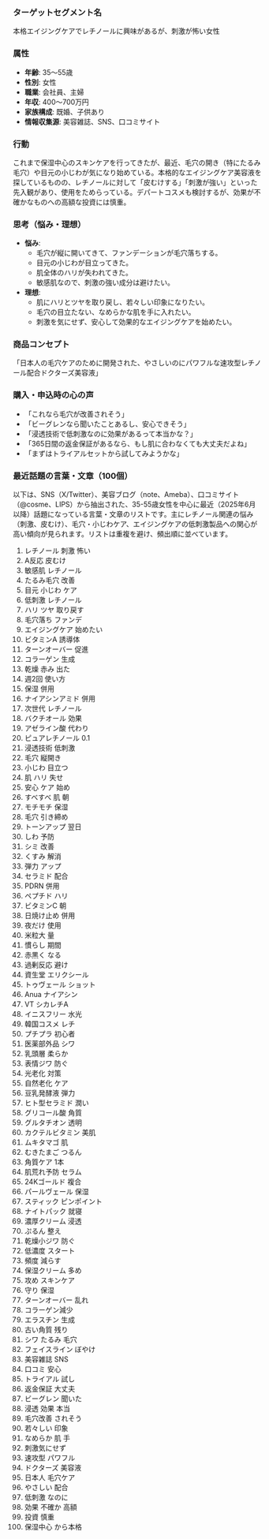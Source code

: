 ### ターゲットセグメント名
本格エイジングケアでレチノールに興味があるが、刺激が怖い女性

### 属性
- **年齢**: 35～55歳
- **性別**: 女性
- **職業**: 会社員、主婦
- **年収**: 400～700万円
- **家族構成**: 既婚、子供あり
- **情報収集源**: 美容雑誌、SNS、口コミサイト

### 行動
これまで保湿中心のスキンケアを行ってきたが、最近、毛穴の開き（特にたるみ毛穴）や目元の小じわが気になり始めている。本格的なエイジングケア美容液を探しているものの、レチノールに対して「皮むけする」「刺激が強い」といった先入観があり、使用をためらっている。デパートコスメも検討するが、効果が不確かなものへの高額な投資には慎重。

### 思考（悩み・理想）
- **悩み**:
    - 毛穴が縦に開いてきて、ファンデーションが毛穴落ちする。
    - 目元の小じわが目立ってきた。
    - 肌全体のハリが失われてきた。
    - 敏感肌なので、刺激の強い成分は避けたい。
- **理想**:
    - 肌にハリとツヤを取り戻し、若々しい印象になりたい。
    - 毛穴の目立たない、なめらかな肌を手に入れたい。
    - 刺激を気にせず、安心して効果的なエイジングケアを始めたい。

### 商品コンセプト
「日本人の毛穴ケアのために開発された、やさしいのにパワフルな速攻型レチノール配合ドクターズ美容液」

### 購入・申込時の心の声
- 「これなら毛穴が改善されそう」
- 「ビーグレンなら聞いたことあるし、安心できそう」
- 「浸透技術で低刺激なのに効果があるって本当かな？」
- 「365日間の返金保証があるなら、もし肌に合わなくても大丈夫だよね」
- 「まずはトライアルセットから試してみようかな」

### 最近話題の言葉・文章（100個）
以下は、SNS（X/Twitter）、美容ブログ（note、Ameba）、口コミサイト（@cosme、LIPS）から抽出された、35-55歳女性を中心に最近（2025年6月以降）話題になっている言葉・文章のリストです。主にレチノール関連の悩み（刺激、皮むけ）、毛穴・小じわケア、エイジングケアの低刺激製品への関心が高い傾向が見られます。リストは重複を避け、頻出順に並べています。

1. レチノール 刺激 怖い
2. A反応 皮むけ
3. 敏感肌 レチノール
4. たるみ毛穴 改善
5. 目元 小じわ ケア
6. 低刺激 レチノール
7. ハリ ツヤ 取り戻す
8. 毛穴落ち ファンデ
9. エイジングケア 始めたい
10. ビタミンA 誘導体
11. ターンオーバー 促進
12. コラーゲン 生成
13. 乾燥 赤み 出た
14. 週2回 使い方
15. 保湿 併用
16. ナイアシンアミド 併用
17. 次世代 レチノール
18. バクチオール 効果
19. アゼライン酸 代わり
20. ピュアレチノール 0.1
21. 浸透技術 低刺激
22. 毛穴 縦開き
23. 小じわ 目立つ
24. 肌 ハリ 失せ
25. 安心 ケア 始め
26. すべすべ 肌 朝
27. モチモチ 保湿
28. 毛穴 引き締め
29. トーンアップ 翌日
30. しわ 予防
31. シミ 改善
32. くすみ 解消
33. 弾力 アップ
34. セラミド 配合
35. PDRN 併用
36. ペプチド ハリ
37. ビタミンC 朝
38. 日焼け止め 併用
39. 夜だけ 使用
40. 米粒大 量
41. 慣らし 期間
42. 赤黒く なる
43. 過剰反応 避け
44. 資生堂 エリクシール
45. トゥヴェール ショット
46. Anua ナイアシン
47. VT シカレチA
48. イニスフリー 水光
49. 韓国コスメ レチ
50. プチプラ 初心者
51. 医薬部外品 シワ
52. 乳頭層 柔らか
53. 表情ジワ 防ぐ
54. 光老化 対策
55. 自然老化 ケア
56. 豆乳発酵液 弾力
57. ヒト型セラミド 潤い
58. グリコール酸 角質
59. グルタチオン 透明
60. カクテルビタミン 美肌
61. ムキタマゴ 肌
62. むきたまご つるん
63. 角質ケア 1本
64. 肌荒れ予防 セラム
65. 24Kゴールド 複合
66. パールヴェール 保湿
67. スティック ピンポイント
68. ナイトパック 就寝
69. 濃厚クリーム 浸透
70. ぷるん 整え
71. 乾燥小ジワ 防ぐ
72. 低濃度 スタート
73. 頻度 減らす
74. 保湿クリーム 多め
75. 攻め スキンケア
76. 守り 保湿
77. ターンオーバー 乱れ
78. コラーゲン減少
79. エラスチン 生成
80. 古い角質 残り
81. シワ たるみ 毛穴
82. フェイスライン ぼやけ
83. 美容雑誌 SNS
84. 口コミ 安心
85. トライアル 試し
86. 返金保証 大丈夫
87. ビーグレン 聞いた
88. 浸透 効果 本当
89. 毛穴改善 されそう
90. 若々しい 印象
91. なめらか 肌 手
92. 刺激気にせず
93. 速攻型 パワフル
94. ドクターズ 美容液
95. 日本人 毛穴ケア
96. やさしい 配合
97. 低刺激 なのに
98. 効果 不確か 高額
99. 投資 慎重
100. 保湿中心 から本格